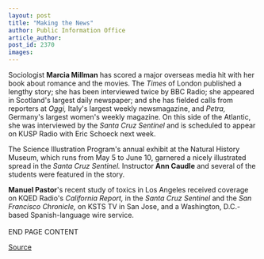```yaml
---
layout: post
title: "Making the News"
author: Public Information Office
article_author: 
post_id: 2370
images:
---
```


<p>
  Sociologist <b>Marcia Millman</b> has scored a major overseas media hit with her book about romance and the movies. The <i>Times</i> of London published a lengthy story; she has been interviewed twice by BBC Radio; she appeared in Scotland's largest daily newspaper; and she has fielded calls from reporters at <i>Oggi,</i> Italy's largest weekly newsmagazine, and <i>Petra,</i> Germany's largest women's weekly magazine. On this side of the Atlantic, she was interviewed by the <i>Santa Cruz Sentinel</i> and is scheduled to appear on KUSP Radio with Eric Schoeck next week.
</p>
<p>
  The Science Illustration Program's annual exhibit at the Natural History Museum, which runs from May 5 to June 10, garnered a nicely illustrated spread in the <i>Santa Cruz Sentinel.</i> Instructor <b>Ann Caudle</b> and several of the students were featured in the story.
</p>
<p>
  <b>Manuel Pastor</b>'s recent study of toxics in Los Angeles received coverage on KQED Radio's <i>California Report,</i> in the <i>Santa Cruz Sentinel</i> and the <i>San Francisco Chronicle,</i> on KSTS TV in San Jose, and a Washington, D.C.-based Spanish-language wire service.<br>
  <br>
  END PAGE CONTENT
</p>
<p><a href="http://www1.ucsc.edu/currents/00-01/05-14/makenews.html" title="Permalink to makenews">Source</a></p>
